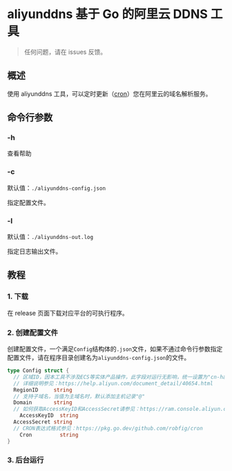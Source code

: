 # aliyunddns 基于 Go 的阿里云 DDNS 工具

> 任何问题，请在 issues 反馈。

## 概述

使用 aliyunddns 工具，可以定时更新（[cron](https://zh.wikipedia.org/wiki/Cron)）您在阿里云的域名解析服务。

## 命令行参数

### -h

查看帮助

### -c

默认值：`./aliyunddns-config.json`

指定配置文件。

### -l

默认值：`./aliyunddns-out.log`

指定日志输出文件。

## 教程

### 1. 下载

在 release 页面下载对应平台的可执行程序。

### 2. 创建配置文件

创建配置文件，一个满足`Config`结构体的`.json`文件，如果不通过命令行参数指定配置文件，请在程序目录创建名为`aliyunddns-config.json`的文件。

```go
type Config struct {
  // 区域ID，因本工具不涉及ECS等实体产品操作，此字段对运行无影响，统一设置为"cn-hangzhou"即可
  // 详细说明参见：https://help.aliyun.com/document_detail/40654.html
  RegionID     string
  // 支持子域名，当值为主域名时，默认添加主机记录"@"
  Domain       string
  // 如何获取AccessKeyID和AccessSecret请参见：https://ram.console.aliyun.com/users/new
	AccessKeyID  string
  AccessSecret string
  // CRON表达式格式参见：https://pkg.go.dev/github.com/robfig/cron
	Cron         string
}
```

### 3. 后台运行

